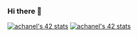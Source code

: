 ### Hi there 👋

<!--
**achanel/achanel** is a ✨ _special_ ✨ repository because its `README.md` (this file) appears on your GitHub profile.

Here are some ideas to get you started:

- 🔭 I’m currently working on ...
- 🌱 I’m currently learning ...
- 👯 I’m looking to collaborate on ...
- 🤔 I’m looking for help with ...
- 💬 Ask me about ...
- 📫 How to reach me: ...
- 😄 Pronouns: ...
- ⚡ Fun fact: ...
-->

[![achanel's 42 stats](https://badge42.vercel.app/api/v2/cl2n6w34y002509jsjvq2r40x/stats?cursusId=21&coalitionId=104)](https://github.com/JaeSeoKim/badge42)
<a href="https://github.com/JaeSeoKim/badge42"><img src="https://badge42.vercel.app/api/v2/cl2n6w34y002509jsjvq2r40x/stats?cursusId=21&coalitionId=104" alt="achanel's 42 stats" /></a>
